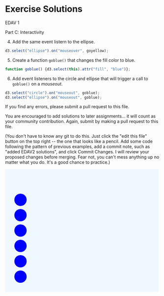 Exercise Solutions
================

EDAV 1

Part C: Interactivity

4. Add the same event listern to the ellipse.

``` js
d3.select("ellipse").on("mouseover", goyellow);
```

5. Create a function `goblue()` that changes the fill color to blue.

``` js
function goblue() {d3.select(this).attr("fill", "blue")};
```

6. Add event listeners to the circle and ellipse that will trigger a call to `goblue()` on a *mouseout*.

``` js
d3.select("circle").on("mouseout", goblue);
d3.select("ellipse").on("mouseout", goblue);
```

If you find any errors, please submit a pull request to this file.

You are encouraged to add solutions to later assignments... it will count as your community contribution. Again, submit by making a pull request to this file.

(You don't have to know any git to do this. Just click the "edit this file" button on the top right -- the one that looks like a pencil. Add some code following the pattern of previous examples, add a commit note, such as "added EDAV2 solutions", and click Commit Changes. I will review your proposed changes before merging. Fear not, you can't mess anything up no matter what you do. It's a good chance to practice.)

 <svg width="500" height="400">
                        <rect x="0" y="0" width="500" height="400" fill="aliceblue"></rect>
                        <circle cx="50" cy="100" r="20" fill="blue"></circle>
                        <circle cx="50" cy="150" r="20" fill="blue"></circle>
                        <circle id="c3" cx="50" cy="200" r="20" fill="blue"></circle>
                        <circle cx="50" cy="250" r="20" fill="blue"></circle>
                        <circle cx="50" cy="300" r="20" fill="blue"></circle>
                        <circle cx="50" cy="350" r="20" fill="blue"></circle>
</svg>

<script>
                        d3.selectAll("circle").transition().duration(3000).attr("cx","450");
                        d3.selectAll("circle").transition().delay(3000).duration(3000).attr("cx","50").attr("fill","red");
                        d3.select("#c3").transition().delay(6000).duration(3000).attr("cx","450");
                        d3.selectAll("circle").transition().delay(9000).duration(3000).attr("cx","250")
                        d3.selectAll("circle").transition().delay(12000).duration(3000).attr("cy","250");
</script>

